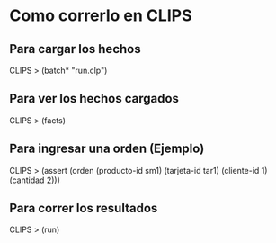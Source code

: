 # Como correrlo en CLIPS

## Para cargar los hechos
CLIPS > (batch* "run.clp")

## Para ver los hechos cargados
CLIPS > (facts)

## Para ingresar una orden (Ejemplo)
CLIPS > (assert (orden (producto-id sm1) (tarjeta-id tar1) (cliente-id 1) (cantidad 2)))

## Para correr los resultados
CLIPS > (run)
